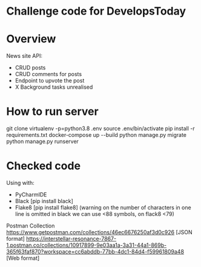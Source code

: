 # Challenge code for DevelopsToday

# Overview
News site API:
 - CRUD posts
 - CRUD comments for posts
 - Endpoint to upvote the post
 - X Background tasks unrealised

# How to run server
git clone
virtualenv -p=python3.8 .env
source .env/bin/activate
pip install -r requirements.txt
docker-compose up --build
python manage.py migrate
python manage.py runserver

# Checked code 
Using with:
 - PyCharmIDE 
 - Black [pip install black]
 - Flake8 [pip install flake8]
 (warning on the number of characters in one line is omitted
 in black we can use <88 symbols, on flack8 <79)

Postman Collection
https://www.getpostman.com/collections/46ec6676250af3d0c926 [JSON format]
https://interstellar-resonance-7867-1.postman.co/collections/10917899-9e03aa1a-3a31-44a1-869b-365f63faf870?workspace=cc6abddb-77bb-4dc1-84d4-f59961809a48 [Web format]

